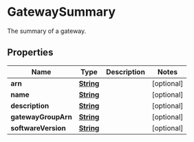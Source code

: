 

# GatewaySummary

The summary of a gateway.

## Properties

| Name | Type | Description | Notes |
|------------ | ------------- | ------------- | -------------|
|**arn** | [**String**](String.md) |  |  [optional] |
|**name** | [**String**](String.md) |  |  [optional] |
|**description** | [**String**](String.md) |  |  [optional] |
|**gatewayGroupArn** | [**String**](String.md) |  |  [optional] |
|**softwareVersion** | [**String**](String.md) |  |  [optional] |



